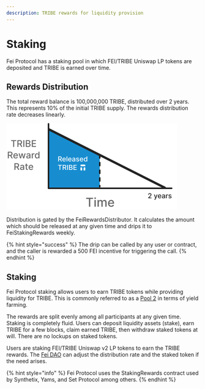 ```yaml
---
description: TRIBE rewards for liquidity provision
---
```


# Staking

Fei Protocol has a staking pool in which FEI/TRIBE Uniswap LP tokens are deposited and TRIBE is earned over time.

## Rewards Distribution

The total reward balance is 100,000,000 TRIBE, distributed over 2 years. This represents 10% of the initial TRIBE supply. The rewards distribution rate decreases linearly.

![TRIBE distribution function after 1 year](../../.gitbook/assets/tribe-release.svg)

Distribution is gated by the FeiRewardsDistributor. It calculates the amount which should be released at any given time and drips it to FeiStakingRewards weekly.

{% hint style="success" %}
The drip can be called by any user or contract, and the caller is rewarded a 500 FEI incentive for triggering the call.
{% endhint %}

## Staking

Fei Protocol staking allows users to earn TRIBE tokens while providing liquidity for TRIBE. This is commonly referred to as a [Pool 2](https://blog.chain.link/defi-yield-farming-explained/#:~:text=Pool%202%20refers%20to%20Yield,take%20profits%20on%20their%20yield.) in terms of yield farming. 

The rewards are split evenly among all participants at any given time. Staking is completely fluid. Users can deposit liquidity assets \(stake\), earn TRIBE for a few blocks, claim earned TRIBE, then withdraw staked tokens at will. There are no lockups on staked tokens.

Users are staking FEI/TRIBE Uniswap v2 LP tokens to earn the TRIBE rewards. The [Fei DAO](../../governance/fei-dao.md) can adjust the distribution rate and the staked token if the need arises.

{% hint style="info" %}
Fei Protocol uses the StakingRewards contract used by Synthetix, Yams, and Set Protocol among others.
{% endhint %}



